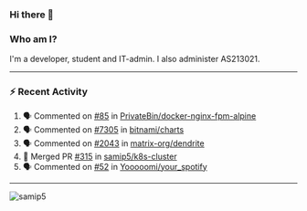 ### Hi there 👋

### Who am I?
I'm a developer, student and IT-admin. I also administer AS213021.

---
### :zap: Recent Activity
<!--START_SECTION:activity-->
1. 🗣 Commented on [#85](https://github.com/PrivateBin/docker-nginx-fpm-alpine/issues/85) in [PrivateBin/docker-nginx-fpm-alpine](https://github.com/PrivateBin/docker-nginx-fpm-alpine)
2. 🗣 Commented on [#7305](https://github.com/bitnami/charts/issues/7305) in [bitnami/charts](https://github.com/bitnami/charts)
3. 🗣 Commented on [#2043](https://github.com/matrix-org/dendrite/issues/2043) in [matrix-org/dendrite](https://github.com/matrix-org/dendrite)
4. 🎉 Merged PR [#315](https://github.com/samip5/k8s-cluster/pull/315) in [samip5/k8s-cluster](https://github.com/samip5/k8s-cluster)
5. 🗣 Commented on [#52](https://github.com/Yooooomi/your_spotify/issues/52) in [Yooooomi/your_spotify](https://github.com/Yooooomi/your_spotify)
<!--END_SECTION:activity-->
---

<img align="center" src="https://github-readme-stats.vercel.app/api?username=samip5&show_icons=true" alt="samip5" />
